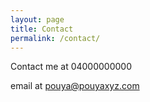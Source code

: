 ```yaml
---
layout: page
title: Contact
permalink: /contact/
---
```


Contact me at 04000000000

email at pouya@pouyaxyz.com
